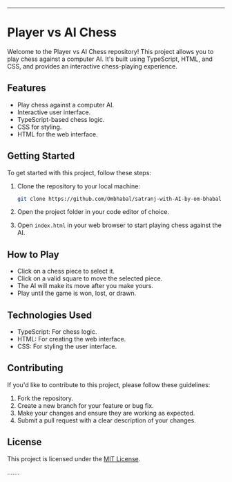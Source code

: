 

---

# Player vs AI Chess

Welcome to the Player vs AI Chess repository! This project allows you to play chess against a computer AI. It's built using TypeScript, HTML, and CSS, and provides an interactive chess-playing experience.

## Features

- Play chess against a computer AI.
- Interactive user interface.
- TypeScript-based chess logic.
- CSS for styling.
- HTML for the web interface.

## Getting Started

To get started with this project, follow these steps:

1. Clone the repository to your local machine:
   ```bash
   git clone https://github.com/Ombhabal/satranj-with-AI-by-om-bhabal
   ```

2. Open the project folder in your code editor of choice.

3. Open `index.html` in your web browser to start playing chess against the AI.

## How to Play

- Click on a chess piece to select it.
- Click on a valid square to move the selected piece.
- The AI will make its move after you make yours.
- Play until the game is won, lost, or drawn.

## Technologies Used

- TypeScript: For chess logic.
- HTML: For creating the web interface.
- CSS: For styling the user interface.

## Contributing

If you'd like to contribute to this project, please follow these guidelines:

1. Fork the repository.
2. Create a new branch for your feature or bug fix.
3. Make your changes and ensure they are working as expected.
4. Submit a pull request with a clear description of your changes.

## License

This project is licensed under the [MIT License](LICENSE.md).


.......
